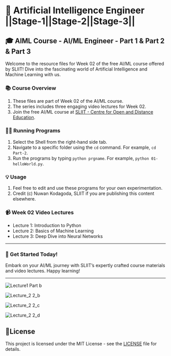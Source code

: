 # 🧠 Artificial Intelligence Engineer ||Stage-1||Stage-2||Stage-3||

## 🎓 AIML Course - AI/ML Engineer - Part 1 & Part 2 & Part 3

Welcome to the resource files for Week 02 of the free AI/ML course offered by SLIIT! Dive into the fascinating world of Artificial Intelligence and Machine Learning with us.

### 📚 Course Overview
1. These files are part of Week 02 of the AI/ML course.
2. The series includes three engaging video lectures for Week 02.
3. Join the free AI/ML course at [SLIIT - Centre for Open and Distance Education](https://code.sliit.org).

### 🏃‍♂️ Running Programs

1. Select the Shell from the right-hand side tab.
2. Navigate to a specific folder using the `cd` command. For example, `cd Part-2`.
3. Run the programs by typing `python prgname`. For example, `python 01-helloWorld.py`.

### 💡 Usage

1. Feel free to edit and use these programs for your own experimentation.
2. Credit (c) Nuwan Kodagoda, SLIIT if you are publishing this content elsewhere.

### 📹 Week 02 Video Lectures
- Lecture 1: Introduction to Python
- Lecture 2: Basics of Machine Learning
- Lecture 3: Deep Dive into Neural Networks

---


### 🚀 Get Started Today!
Embark on your AI/ML journey with SLIIT’s expertly crafted course materials and video lectures. Happy learning!

---
![Lecture1 Part b ](https://github.com/user-attachments/assets/81a97fa9-ff1d-492b-8cf4-bba50f2069fc)

![Lecture_2 2_b](https://github.com/user-attachments/assets/694d9c57-f2d4-4108-9518-0ffc90336dd8)

![Lecture_2 2_c](https://github.com/user-attachments/assets/0c836206-b005-4570-b0e9-90fbb4abe1ed)

![Lecture_2 2_d](https://github.com/user-attachments/assets/0b1afdda-a727-441e-ab8d-b7fc3441cdfb)


##  🔰License

This project is licensed under the MIT License - see the [LICENSE](https://bit.ly/Lahiru_Senavirathna) file for details.
